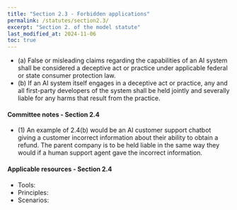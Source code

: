 ```yaml
---
title: "Section 2.3 - Forbidden applications"
permalink: /statutes/section2.3/
excerpt: "Section 2. of the model statute"
last_modified_at: 2024-11-06
toc: true
---
```


* (a) False or misleading claims regarding the capabilities of an AI system shall be considered a deceptive act or practice under applicable federal or state consumer protection law. 
* (b) If an AI system itself engages in a deceptive act or practice, any and all first-party developers of the system shall be held jointly and severally liable for any harms that result from the practice. 

#### Committee notes - Section 2.4
* (1) An example of 2.4(b) would be an AI customer support chatbot giving a customer incorrect information about their ability to obtain a refund. The parent company is to be held liable in the same way they would if a human support agent gave the incorrect information.

#### Applicable resources - Section 2.4
* Tools: 
* Principles: 
* Scenarios: 